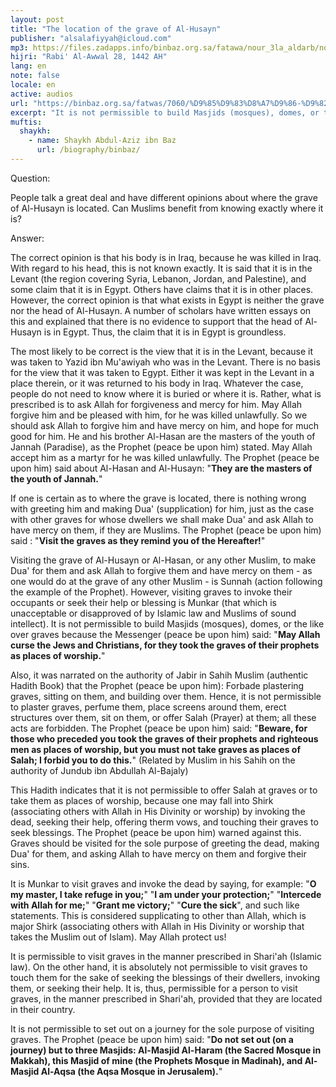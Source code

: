 ```yaml
---
layout: post
title: "The location of the grave of Al-Husayn"
publisher: "alsalafiyyah@icloud.com"
mp3: https://files.zadapps.info/binbaz.org.sa/fatawa/nour_3la_aldarb/nour_168/16806.mp3
hijri: "Rabi' Al-Awwal 28, 1442 AH"
lang: en
note: false
locale: en
active: audios
url: "https://binbaz.org.sa/fatwas/7060/%D9%85%D9%83%D8%A7%D9%86-%D9%82%D8%A8%D8%B1-%D8%A7%D9%84%D8%AD%D8%B3%D9%8A%D9%86-%D8%B1%D8%B6%D9%8A-%D8%A7%D9%84%D9%84%D9%87-%D8%B9%D9%86%D9%87-%D9%88%D8%A7%D9%84%D8%B2%D9%8A%D8%A7%D8%B1%D8%A9-%D8%A7%D9%84%D8%B4%D8%B1%D8%B9%D9%8A%D8%A9-%D9%84%D9%84%D9%82%D8%A8%D9%88%D8%B1"
excerpt: "It is not permissible to build Masjids (mosques), domes, or the like over graves because the Messenger (peace be upon him) said, May Allah curse the Jews and Christians, for they took the graves of their prophets as places of worship."
muftis:
  shaykh: 
    - name: Shaykh Abdul-Aziz ibn Baz
      url: /biography/binbaz/
---
```


Question: 

People talk a great deal and have different opinions about where the grave of Al-Husayn is located. Can Muslims benefit from knowing exactly where it is? 

Answer:

The correct opinion is that his body is in Iraq, because he was killed in Iraq. With regard to his head, this is not known exactly. It is said that it is in the Levant (the region covering Syria, Lebanon, Jordan, and Palestine), and some claim that it is in Egypt. Others have claims that it is in other places. However, the correct opinion is that what exists in Egypt is neither the grave nor the head of Al-Husayn. A number of scholars have written essays on this and explained that there is no evidence to support that the head of Al-Husayn is in Egypt. Thus, the claim that it is in Egypt is groundless. 

The most likely to be correct is the view that it is in the Levant, because it was taken to Yazid ibn Mu'awiyah who was in the Levant. There is no basis for the view that it was taken to Egypt. Either it was kept in the Levant in a place therein, or it was returned to his body in Iraq. Whatever the case, people do not need to know where it is buried or where it is. Rather, what is prescribed is to ask Allah for forgiveness and mercy for him. May Allah forgive him and be pleased with him, for he was killed unlawfully. So we should ask Allah to forgive him and have mercy on him, and hope for much good for him. He and his brother Al-Hasan are the masters of the youth of Jannah (Paradise), as the Prophet (peace be upon him) stated. May Allah accept him as a martyr for he was killed unlawfully. The Prophet (peace be upon him) said about Al-Hasan and Al-Husayn: "**They are the masters of the youth of Jannah.**" 

If one is certain as to where the grave is located, there is nothing wrong with greeting him and making Dua' (supplication) for him, just as the case with other graves for whose dwellers we shall make Dua' and ask Allah to have mercy on them, if they are Muslims. The Prophet (peace be upon him) said : "**Visit the graves as they remind you of the Hereafter!**" 

Visiting the grave of Al-Husayn or Al-Hasan, or any other Muslim, to make Dua' for them and ask Allah to forgive them and have mercy on them - as one would do at the grave of any other Muslim - is Sunnah (action following the example of the Prophet). However, visiting graves to invoke their occupants or seek their help or blessing is Munkar (that which is unacceptable or disapproved of by Islamic law and Muslims of sound intellect). It is not permissible to build Masjids (mosques), domes, or the like over graves because the Messenger (peace be upon him) said: "**May Allah curse the Jews and Christians, for they took the graves of their prophets as places of worship.**" 

Also, it was narrated on the authority of Jabir in Sahih Muslim (authentic Hadith Book) that the Prophet (peace be upon him): Forbade plastering graves, sitting on them, and building over them. Hence, it is not permissible to plaster graves, perfume them, place screens around them, erect structures over them, sit on them, or offer Salah (Prayer) at them; all these acts are forbidden. The Prophet (peace be upon him) said: "**Beware, for those who preceded you took the graves of their prophets and righteous men as places of worship, but you must not take graves as places of Salah; I forbid you to do this.**" (Related by Muslim in his Sahih on the authority of Jundub ibn Abdullah Al-Bajaly) 

This Hadith indicates that it is not permissible to offer Salah at graves or to take them as places of worship, because one may fall into Shirk (associating others with Allah in His Divinity or worship) by invoking the dead, seeking their help, offering therm vows, and touching their graves to seek blessings. The Prophet (peace be upon him) warned against this. Graves should be visited for the sole purpose of greeting the dead, making Dua' for them, and asking Allah to have mercy on them and forgive their sins. 

It is Munkar to visit graves and invoke the dead by saying, for example: "**O my master, I take refuge in you;**" "**I am under your protection;**" "**Intercede with Allah for me;**" "**Grant me victory;**" "**Cure the sick**", and such like statements. This is considered supplicating to other than Allah, which is major Shirk (associating others with Allah in His Divinity or worship that takes the Muslim out of Islam). May Allah protect us! 

It is permissible to visit graves in the manner prescribed in Shari'ah (Islamic law). On the other hand, it is absolutely not permissible to visit graves to touch them for the sake of seeking the blessings of their dwellers, invoking them, or seeking their help. It is, thus, permissible for a person to visit graves, in the manner prescribed in Shari'ah, provided that they are located in their country. 

It is not permissible to set out on a journey for the sole purpose of visiting graves. The Prophet (peace be upon him) said: "**Do not set out (on a journey) but to three Masjids: Al-Masjid Al-Haram (the Sacred Mosque in Makkah), this Masjid of mine (the Prophets Mosque in Madinah), and Al-Masjid Al-Aqsa (the Aqsa Mosque in Jerusalem).**" 
